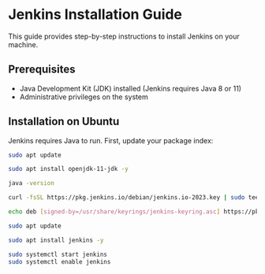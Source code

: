 # Jenkins Installation Guide

This guide provides step-by-step instructions to install Jenkins on your machine.

## Prerequisites

- Java Development Kit (JDK) installed (Jenkins requires Java 8 or 11)
- Administrative privileges on the system

## Installation on Ubuntu


Jenkins requires Java to run. First, update your package index:

```sh
sudo apt update

sudo apt install openjdk-11-jdk -y

java -version

curl -fsSL https://pkg.jenkins.io/debian/jenkins.io-2023.key | sudo tee /usr/share/keyrings/jenkins-keyring.asc > /dev/null

echo deb [signed-by=/usr/share/keyrings/jenkins-keyring.asc] https://pkg.jenkins.io/debian-stable binary/ | sudo tee /etc/apt/sources.list.d/jenkins.list > /dev/null

sudo apt update

sudo apt install jenkins -y

sudo systemctl start jenkins
sudo systemctl enable jenkins


